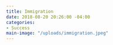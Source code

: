 ```yaml
---
title: Immigration
date: 2018-08-20 20:26:00 -04:00
categories:
- Success
main-image: "/uploads/immigration.jpeg"
---
```


